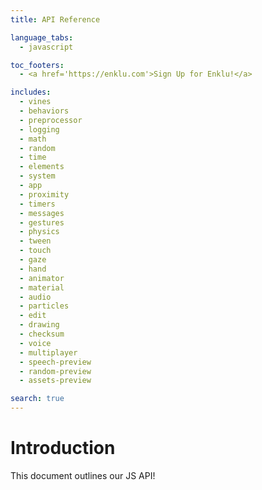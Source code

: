 ```yaml
---
title: API Reference

language_tabs:
  - javascript

toc_footers:
  - <a href='https://enklu.com'>Sign Up for Enklu!</a>

includes:
  - vines
  - behaviors
  - preprocessor
  - logging
  - math
  - random
  - time
  - elements
  - system
  - app
  - proximity
  - timers
  - messages
  - gestures
  - physics
  - tween
  - touch
  - gaze
  - hand
  - animator
  - material
  - audio
  - particles
  - edit
  - drawing
  - checksum
  - voice
  - multiplayer
  - speech-preview
  - random-preview
  - assets-preview

search: true
---
```


# Introduction

This document outlines our JS API!
